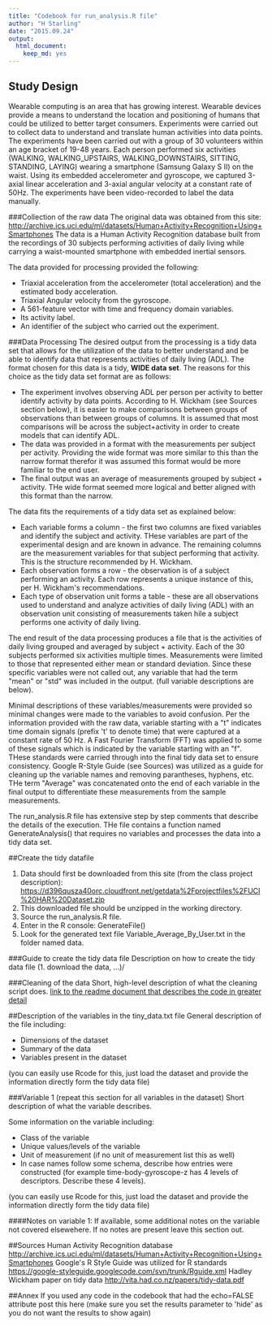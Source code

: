 ```yaml
---
title: "Codebook for run_analysis.R file"
author: "H Starling"
date: "2015.09.24"
output:
  html_document:
    keep_md: yes
---
```


## Study Design
Wearable computing is an area that has growing interest. Wearable devices provide a means to understand the location and positioning of humans that could be utilized to better target consumers.  Experiments were carried out to collect data to understand and translate human activities into data points.  The experiments have been carried out with a group of 30 volunteers within an age bracket of 19-48 years. Each person performed six activities (WALKING, WALKING_UPSTAIRS, WALKING_DOWNSTAIRS, SITTING, STANDING, LAYING) wearing a smartphone (Samsung Galaxy S II) on the waist. Using its embedded accelerometer and gyroscope, we captured 3-axial linear acceleration and 3-axial angular velocity at a constant rate of 50Hz. The experiments have been video-recorded to label the data manually.

###Collection of the raw data
The original data was obtained from this site:
http://archive.ics.uci.edu/ml/datasets/Human+Activity+Recognition+Using+Smartphones
The data is a Human Activity Recognition database built from the recordings of 30 subjects performing activities of daily living while carrying a waist-mounted smartphone with embedded inertial sensors.

The data provided for processing provided the following:
- Triaxial acceleration from the accelerometer (total acceleration) and the estimated body acceleration. 
- Triaxial Angular velocity from the gyroscope. 
- A 561-feature vector with time and frequency domain variables. 
- Its activity label. 
- An identifier of the subject who carried out the experiment.

###Data Processing
The desired output from the processing is a tidy data set that allows for the utilization of the data to better understand and be able to identify data that represents activities of daily living (ADL). The format chosen for this data is a tidy, **WIDE data set**. The reasons for this choice as the tidy data set format are as follows:
- The experiment involves observing ADL per person per activity to better identify activity by data points. According to H. Wickham (see Sources section below), it is easier to make comparisons between groups of observations than between groups of columns.  It is assumed that most comparisons will be across the subject+activity in order to create models that can identify ADL.
- The data was provided in a format with the measurements per subject per activity. Providing the wide format was more similar to this than the narrow format therefor it was assumed this format would be more familiar to the end user.
- The final output was an average of measurements grouped by subject + activity. THe wide format seemed more logical and better aligned with this format than the narrow.

The data fits the requirements of a tidy data set as explained below:
- Each variable forms a column - the first two columns are fixed variables and identify the subject and activity. THese variables are part of the experimental design and are known in advance.  The remaining columns are the measurement variables for that subject performing that activity. This is the structure recommended by H. Wickham.
- Each observation forms a row - the observation is of a subject performing an activity.  Each row represents a unique instance of this, per H. Wickham's recommendations.
- Each type of observation unit forms a table - these are all observations used to understand and analyze activities of daily living (ADL) with an observation unit consisting of measurements taken hile a subject performs one activity of daily living.

The end result of the data processing produces a file that is the activities of daily living grouped and averaged by subject + activity.  Each of the 30 subjects performed six activities multiple times.  Measurements were limited to those that represented either mean or standard deviation.  Since these specific variables were not called out, any variable that had the term "mean" or "std" was included in the output. (full variable descriptions are below). 

Minimal descriptions of these variables/measurements were provided so minimal changes were made to the variables to avoid confusion.  Per the information provided with the raw data, variable starting with a "t" indicates time domain signals (prefix 't' to denote time) that were captured at a constant rate of 50 Hz.  A Fast Fourier Transform (FFT) was applied to some of these signals which is indicated by the variable starting with an "f".  THese standards were carried through into the final tidy data set to ensure consistency. Google R-Style Guide (see Sources) was utilized as a guide for cleaning up the variable names and removing parantheses, hyphens, etc. THe term "Average" was concatenated onto the end of each variable in the final output to differentiate these measurements from the sample measurements.

The run_analysis.R file has extensive step by step comments that describe the details of the execution. THe file contains a function named GenerateAnalysis() that requires no variables and processes the data into a tidy data set.

##Create the tidy datafile
1. Data should first be downloaded from this site (from the class project description):
https://d396qusza40orc.cloudfront.net/getdata%2Fprojectfiles%2FUCI%20HAR%20Dataset.zip 
2. This downloaded file should be unzipped in the working directory.
3. Source the run_analysis.R file.
4. Enter in the R console: GenerateFile()
5. Look for the generated text file Variable_Average_By_User.txt in the folder named data.

###Guide to create the tidy data file
Description on how to create the tidy data file (1. download the data, ...)/

###Cleaning of the data
Short, high-level description of what the cleaning script does. [link to the readme document that describes the code in greater detail]()

##Description of the variables in the tiny_data.txt file
General description of the file including:
 - Dimensions of the dataset
 - Summary of the data
 - Variables present in the dataset

(you can easily use Rcode for this, just load the dataset and provide the information directly form the tidy data file)

###Variable 1 (repeat this section for all variables in the dataset)
Short description of what the variable describes.

Some information on the variable including:
 - Class of the variable
 - Unique values/levels of the variable
 - Unit of measurement (if no unit of measurement list this as well)
 - In case names follow some schema, describe how entries were constructed (for example time-body-gyroscope-z has 4 levels of descriptors. Describe these 4 levels). 

(you can easily use Rcode for this, just load the dataset and provide the information directly form the tidy data file)

####Notes on variable 1:
If available, some additional notes on the variable not covered elsewehere. If no notes are present leave this section out.

##Sources
Human Activity Recognition database
http://archive.ics.uci.edu/ml/datasets/Human+Activity+Recognition+Using+Smartphones
Google's R Style Guide was utilized for R standards
https://google-styleguide.googlecode.com/svn/trunk/Rguide.xml
Hadley Wickham paper on tidy data
http://vita.had.co.nz/papers/tidy-data.pdf

##Annex
If you used any code in the codebook that had the echo=FALSE attribute post this here (make sure you set the results parameter to 'hide' as you do not want the results to show again)